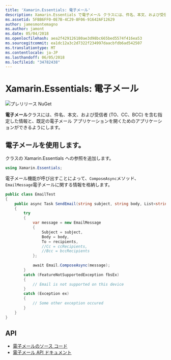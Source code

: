 ```yaml
---
title: 'Xamarin.Essentials: 電子メール'
description: Xamarin.Essentials で電子メール クラスには、件名、本文、および受信者 (TO、CC、BCC) を含む指定した情報と、既定の電子メール アプリケーションを開くためのアプリケーションができるようにします。
ms.assetid: 5FBB6FF0-0E7B-4C29-8F06-91642AF12629
author: jamesmontemagno
ms.author: jamont
ms.date: 05/04/2018
ms.openlocfilehash: aea2f429126180ae3d98bc665bed5574f416ea53
ms.sourcegitcommit: ea1dc12a3c2d7322f234997daacbfdb6ad542507
ms.translationtype: MT
ms.contentlocale: ja-JP
ms.lasthandoff: 06/05/2018
ms.locfileid: "34782438"
---
```

# <a name="xamarinessentials-email"></a>Xamarin.Essentials: 電子メール

![プレリリース NuGet](~/media/shared/pre-release.png)

**電子メール**クラスには、件名、本文、および受信者 (TO、CC、BCC) を含む指定した情報と、既定の電子メール アプリケーションを開くためのアプリケーションができるようにします。

## <a name="using-email"></a>電子メールを使用します。

クラスの Xamarin.Essentials への参照を追加します。

```csharp
using Xamarin.Essentials;
```

電子メール機能が呼び出すことによって、`ComposeAsync`メソッド、`EmailMessage`電子メールに関する情報を格納します。

```csharp
public class EmailTest
{
    public async Task SendEmail(string subject, string body, List<string> recipients)
    {
        try
        {
            var message = new EmailMessage
            {
                Subject = subject,
                Body = body,
                To = recipients,
                //Cc = ccRecipients,
                //Bcc = bccRecipients
            };
            
            await Email.ComposeAsync(message);
        }
        catch (FeatureNotSupportedException fbsEx)
        {
            // Email is not supported on this device
        }
        catch (Exception ex)
        {
            // Some other exception occured
        }
    }
}
```

## <a name="api"></a>API

- [電子メールのソース コード](https://github.com/xamarin/Essentials/tree/master/Xamarin.Essentials/Email)
- [電子メール API ドキュメント](xref:Xamarin.Essentials.Email)

